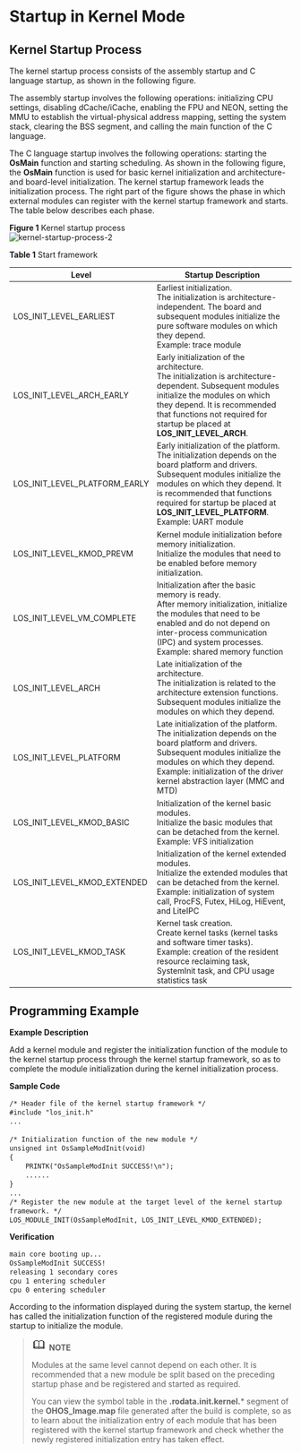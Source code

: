 # Startup in Kernel Mode


## Kernel Startup Process

The kernel startup process consists of the assembly startup and C language startup, as shown in the following figure. 

The assembly startup involves the following operations: initializing CPU settings, disabling dCache/iCache, enabling the FPU and NEON, setting the MMU to establish the virtual-physical address mapping, setting the system stack, clearing the BSS segment, and calling the main function of the C language. 

The C language startup involves the following operations: starting the **OsMain** function and starting scheduling. As shown in the following figure, the **OsMain** function is used for basic kernel initialization and architecture- and board-level initialization. The kernel startup framework leads the initialization process. The right part of the figure shows the phase in which external modules can register with the kernel startup framework and starts. The table below describes each phase.


  **Figure 1** Kernel startup process<br>
  ![](figures/kernel-startup-process-2.png "kernel-startup-process-2")


  **Table 1** Start framework

| Level | Startup Description |
| -------- | -------- |
| LOS_INIT_LEVEL_EARLIEST | Earliest initialization.<br>The initialization is architecture-independent. The board and subsequent modules initialize the pure software modules on which they depend.<br>Example: trace module|
| LOS_INIT_LEVEL_ARCH_EARLY | Early initialization of the architecture.<br>The initialization is architecture-dependent. Subsequent modules initialize the modules on which they depend. It is recommended that functions not required for startup be placed at **LOS_INIT_LEVEL_ARCH**.|
| LOS_INIT_LEVEL_PLATFORM_EARLY | Early initialization of the platform.<br>The initialization depends on the board platform and drivers. Subsequent modules initialize the modules on which they depend. It is recommended that functions required for startup be placed at **LOS_INIT_LEVEL_PLATFORM**.<br>Example: UART module|
| LOS_INIT_LEVEL_KMOD_PREVM | Kernel module initialization before memory initialization.<br>Initialize the modules that need to be enabled before memory initialization.|
| LOS_INIT_LEVEL_VM_COMPLETE | Initialization after the basic memory is ready.<br>After memory initialization, initialize the modules that need to be enabled and do not depend on inter-process communication (IPC) and system processes.<br>Example: shared memory function|
| LOS_INIT_LEVEL_ARCH | Late initialization of the architecture.<br>The initialization is related to the architecture extension functions. Subsequent modules initialize the modules on which they depend.|
| LOS_INIT_LEVEL_PLATFORM | Late initialization of the platform.<br>The initialization depends on the board platform and drivers. Subsequent modules initialize the modules on which they depend.<br>Example: initialization of the driver kernel abstraction layer (MMC and MTD)|
| LOS_INIT_LEVEL_KMOD_BASIC | Initialization of the kernel basic modules.<br>Initialize the basic modules that can be detached from the kernel.<br>Example: VFS initialization|
| LOS_INIT_LEVEL_KMOD_EXTENDED | Initialization of the kernel extended modules.<br>Initialize the extended modules that can be detached from the kernel.<br>Example: initialization of system call, ProcFS, Futex, HiLog, HiEvent, and LiteIPC|
| LOS_INIT_LEVEL_KMOD_TASK | Kernel task creation.<br>Create kernel tasks (kernel tasks and software timer tasks).<br>Example: creation of the resident resource reclaiming task, SystemInit task, and CPU usage statistics task|


## Programming Example

**Example Description**

Add a kernel module and register the initialization function of the module to the kernel startup process through the kernel startup framework, so as to complete the module initialization during the kernel initialization process.


**Sample Code**



```
/* Header file of the kernel startup framework */
#include "los_init.h"
...

/* Initialization function of the new module */
unsigned int OsSampleModInit(void)
{
    PRINTK("OsSampleModInit SUCCESS!\n");
    ......
}
...
/* Register the new module at the target level of the kernel startup framework. */
LOS_MODULE_INIT(OsSampleModInit, LOS_INIT_LEVEL_KMOD_EXTENDED);
```


**Verification**



```
main core booting up...
OsSampleModInit SUCCESS!
releasing 1 secondary cores
cpu 1 entering scheduler
cpu 0 entering scheduler
```


According to the information displayed during the system startup, the kernel has called the initialization function of the registered module during the startup to initialize the module.


> ![icon-note.gif](public_sys-resources/icon-note.gif) **NOTE**
> 
> Modules at the same level cannot depend on each other. It is recommended that a new module be split based on the preceding startup phase and be registered and started as required.
> 
> You can view the symbol table in the **.rodata.init.kernel.*** segment of the **OHOS_Image.map** file generated after the build is complete, so as to learn about the initialization entry of each module that has been registered with the kernel startup framework and check whether the newly registered initialization entry has taken effect.

